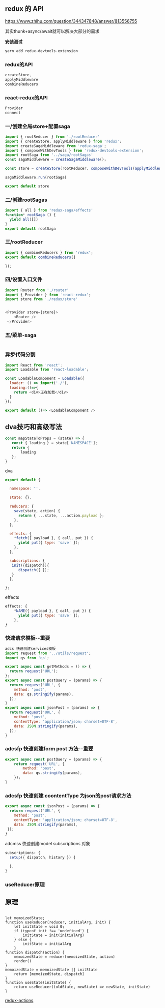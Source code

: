 ## redux 的 API

https://www.zhihu.com/question/344347848/answer/813556755

其实thunk+async/await就可以解决大部分的需求

**安装测试**

```js
yarn add redux-devtools-extension
```

### redux的API

```js
createStore, 
applyMiddleware
combineReducers
```

### react-redux的API

```js
Provider 
connect 
```

### 一/创建全局store+配置saga

```js
import { rootReducer } from './rootReducer'
import { createStore, applyMiddleware } from 'redux';
import createSagaMiddleware from 'redux-saga';
import { composeWithDevTools } from 'redux-devtools-extension';
import rootSaga from '../saga/rootSagas'
const sagaMiddleware = createSagaMiddleware();

const store = createStore(rootReducer, composeWithDevTools(applyMiddleware(sagaMiddleware)))

sagaMiddleware.run(rootSaga)

export default store

```

### 二/创建rootSagas

```js
import { all } from 'redux-saga/effects'
function* rootSaga () {
  yield all([])
}
export default rootSaga
```

### 三/rootReducer

```js
import { combineReducers } from 'redux';
export default combineReducers({

});
```

### 四/设置入口文件

```js
import Router from './router'
import { Provider } from 'react-redux';
import store from './redux/store'


<Provider store={store}>
    <Router />
 </Provider>
```

### 五/菜单-saga

```js

```



### 异步代码分割

```js
import React from 'react';
import Loadable from 'react-loadable';

const LoadableComponent = Loadable({
  loader: () => import('./'),
  loading:()=>{
    return <div>正在加载</div>
  }
});

export default ()=> <LoadableComponent />
```

## dva技巧和高级写法

```js
const mapStateToProps = (state) => {
   const { loading } = state['NAMESPACE'];
   return {
       loading
   };
}
```

dva

```js
export default {

  namespace: '',

  state: {},

  reducers: {
    save(state, action) {
      return { ...state, ...action.payload };
    },
  },

  effects: {
    *fetch({ payload }, { call, put }) {
      yield put({ type: 'save' });
    },
  },

  subscriptions: {
   init({dispatch}){
      dispatch({ });
   }
  },

};
```

effects

```js
effects: {
    *NAME({ payload }, { call, put }) {
      yield put({ type: 'save' });
    },
}
```

### 快速请求模板--重要

```js
adcs 快速创建services模板
import request from '../utils/request';
import qs from 'qs';

export async const getMethods = () => {
  return request('URL');
};
export async const postQuery = (params) => {
  return request('URL', {
    method: 'post',
    data: qs.stringify(params),
  });
}
export async const jsonPost = (params) => {
  return request('URL', {
    method: 'post',
    contentType: 'application/json; charset=UTF-8',
    data: JSON.stringify(params),
  });
}
```

### adcsfp 快速创建form post 方法--重要

```js
export async const postQuery = (params) => {
    return request('URL', {
        method: 'post',
        data: qs.stringify(params),
    });
}
```

### adcsfp 快速创建 coontentType 为json的post请求方法

```js
export async const jsonPost = (params) => {
  return request('URL', {
    method: 'post',
    contentType: 'application/json; charset=UTF-8',
    data: JSON.stringify(params),
 });
}

```

adcmss 快速创建model subscriptions 对象

```js
subscriptions: {
  setup({ dispatch, history }) {

  },
}
```









### useReducer原理

## 原理

```

let memoizedState;	
function useReducer(reducer, initialArg, init) {	
	let initState = void 0;	
	if (typeof init !== 'undefined') {	
		initState = init(initialArg)	
	} else {	
		initState = initialArg	
	}	
function dispatch(action) {	
	memoizedState = reducer(memoizedState, action)	
	render()	
}	
memoizedState = memoizedState || initState	
	return [memoizedState, dispatch]	
}	
function useState(initState) {	
	return useReducer((oldState, newState) => newState, initState)	
}
```





[redux-actions](https://github.com/redux-utilities/redux-actions)